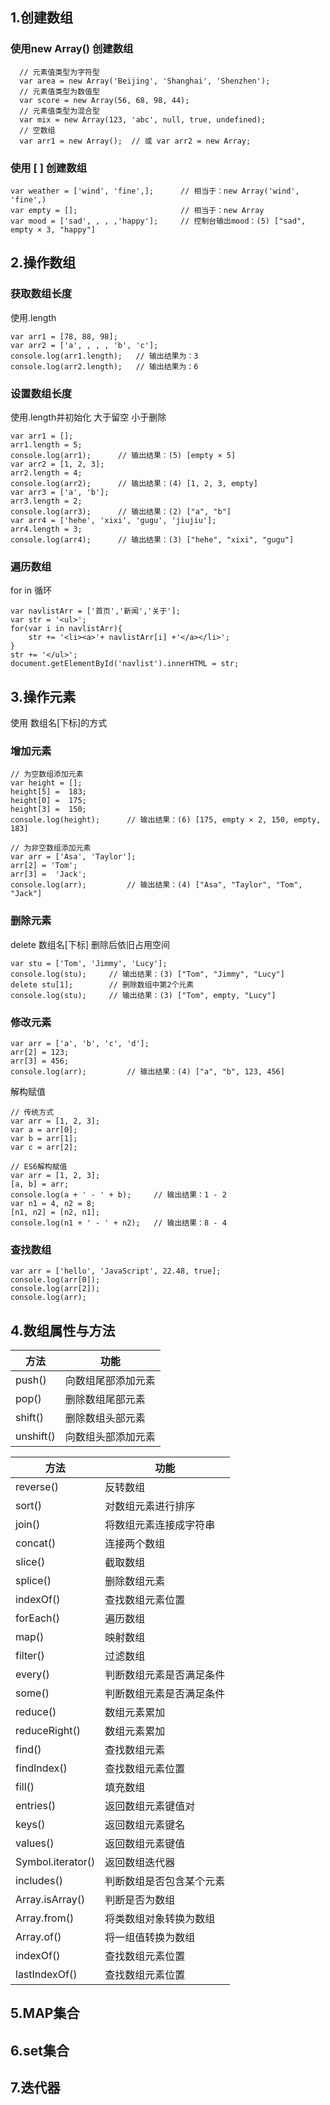 


## 1.创建数组

### 使用new Array() 创建数组

```
  // 元素值类型为字符型
  var area = new Array('Beijing', 'Shanghai', 'Shenzhen');
  // 元素值类型为数值型
  var score = new Array(56, 68, 98, 44);
  // 元素值类型为混合型
  var mix = new Array(123, 'abc', null, true, undefined);
  // 空数组
  var arr1 = new Array();  // 或 var arr2 = new Array;
```

### 使用 [ ] 创建数组

```
var weather = ['wind', 'fine',];      // 相当于：new Array('wind', 'fine',)
var empty = [];                       // 相当于：new Array
var mood = ['sad', , , ,'happy'];     // 控制台输出mood：(5) ["sad", empty × 3, "happy"]
```

## 2.操作数组
### 获取数组长度
使用.length

```
var arr1 = [78, 88, 98];
var arr2 = ['a', , , , 'b', 'c'];
console.log(arr1.length);   // 输出结果为：3
console.log(arr2.length);   // 输出结果为：6
```

### 设置数组长度
使用.length并初始化
大于留空
小于删除
 
```
var arr1 = [];
arr1.length = 5;
console.log(arr1);      // 输出结果：(5) [empty × 5]
var arr2 = [1, 2, 3];
arr2.length = 4; 
console.log(arr2);      // 输出结果：(4) [1, 2, 3, empty]
var arr3 = ['a', 'b'];
arr3.length = 2; 
console.log(arr3);      // 输出结果：(2) ["a", "b"]
var arr4 = ['hehe', 'xixi', 'gugu', 'jiujiu'];
arr4.length = 3; 
console.log(arr4);      // 输出结果：(3) ["hehe", "xixi", "gugu"]
```

### 遍历数组
for in 循环
```
var navlistArr = ['首页','新闻','关于'];
var str = '<ul>';
for(var i in navlistArr){
    str += '<li><a>'+ navlistArr[i] +'</a></li>';
}
str += '</ul>';
document.getElementById('navlist').innerHTML = str;
```

## 3.操作元素

使用 数组名\[下标]的方式

### 增加元素

```
// 为空数组添加元素
var height = [];
height[5] =  183;
height[0] =  175;
height[3] =  150;
console.log(height);      // 输出结果：(6) [175, empty × 2, 150, empty, 183]

// 为非空数组添加元素
var arr = ['Asa', 'Taylor'];
arr[2] = 'Tom';
arr[3] =  'Jack';
console.log(arr);         // 输出结果：(4) ["Asa", "Taylor", "Tom", "Jack"]
```

### 删除元素

delete 数组名\[下标]
删除后依旧占用空间

```
var stu = ['Tom', 'Jimmy', 'Lucy'];
console.log(stu);     // 输出结果：(3) ["Tom", "Jimmy", "Lucy"]
delete stu[1];        // 删除数组中第2个元素
console.log(stu);     // 输出结果：(3) ["Tom", empty, "Lucy"]
```

### 修改元素

```
var arr = ['a', 'b', 'c', 'd'];
arr[2] = 123;
arr[3] = 456;
console.log(arr);         // 输出结果：(4) ["a", "b", 123, 456]
```

解构赋值
```
// 传统方式
var arr = [1, 2, 3];
var a = arr[0];
var b = arr[1];
var c = arr[2];
```
```
// ES6解构赋值
var arr = [1, 2, 3];
[a, b] = arr;
console.log(a + ' - ' + b);     // 输出结果：1 - 2
var n1 = 4, n2 = 8;
[n1, n2] = [n2, n1];
console.log(n1 + ' - ' + n2);   // 输出结果：8 - 4
```


### 查找数组

```
var arr = ['hello', 'JavaScript', 22.48, true];
console.log(arr[0]);
console.log(arr[2]);
console.log(arr);
```

## 4.数组属性与方法

|方法|功能|
|--|--|
|push()|向数组尾部添加元素|
|pop()|删除数组尾部元素|
|shift()|删除数组头部元素|
|unshift()|向数组头部添加元素|

|方法|功能|
|--|--|
|reverse()|反转数组|
|sort()|对数组元素进行排序|
|join()|将数组元素连接成字符串|
|concat()|连接两个数组|
|slice()|截取数组|
|splice()|删除数组元素|
|indexOf()|查找数组元素位置|
|forEach()|遍历数组|
|map()|映射数组|
|filter()|过滤数组|
|every()|判断数组元素是否满足条件|
|some()|判断数组元素是否满足条件|
|reduce()|数组元素累加|
|reduceRight()|数组元素累加|
|find()|查找数组元素|
|findIndex()|查找数组元素位置|
|fill()|填充数组|
|entries()|返回数组元素键值对|
|keys()|返回数组元素键名|
|values()|返回数组元素键值|
|Symbol.iterator()|返回数组迭代器|
|includes()|判断数组是否包含某个元素|
|Array.isArray()|判断是否为数组|
|Array.from()|将类数组对象转换为数组|
|Array.of()|将一组值转换为数组|
|indexOf()|查找数组元素位置|
|lastIndexOf()|查找数组元素位置|

## 5.MAP集合


## 6.set集合



## 7.迭代器


